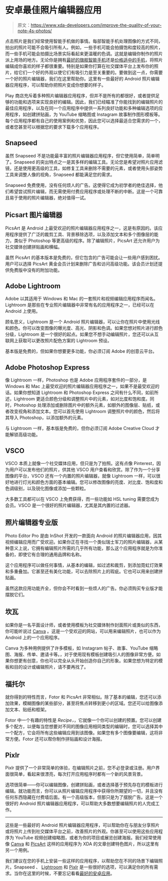 # 安卓最佳照片编辑器应用

> 原文：<https://www.xda-developers.com/improve-the-quality-of-your-note-4s-photos/>

点击照片是我们经常使用智能手机做的事情。每部智能手机处理图像的方式不同，拍出的照片可能不会吸引所有人。例如，一些手机可能会拍摄饱和度较高的照片，而一些手机可能会拍摄比场景实际看起来更温暖的色调。这就是编辑你制作的照片派上用场的地方。无论你是拥有[最好的旗舰智能手机](https://www.xda-developers.com/best-android-phones/)还是[价格适中的手机](https://www.xda-developers.com/best-cheap-android-phones/)，将照片编辑成你喜欢的样子都很重要。特别是如果你打算在社交媒体平台上发布你的照片，给它们一个好的外观以使它们有吸引力是至关重要的。要做到这一点，你需要一个好的照片编辑器，我们在这里帮助你。这里有一些最好的 Android 照片编辑器应用程序，可以帮助你把照片变成你想要的样子。

Play 商店充斥着多种照片编辑器应用程序，但并不是所有的都很好，或者提供足够的功能和选项来实现良好的编辑。因此，我们已经瞄准了你能找到的编辑照片的最佳应用程序，以及在同一个应用程序中提供一系列良好功能和多种编辑选项的应用程序，如创建拼贴画，为 YouTube 缩略图或 Instagram 故事制作图形模板等。每个应用程序都有自己的使用案例和优势，因此您可以选择最适合您需求的一个，或者您甚至可以根据您的要求下载多个应用程序。

## Snapseed

虽然 Snapseed 不是功能最丰富的照片编辑器应用程序，但它使用简单，简单明了。Snapseed 的突出特点之一是其多样的编辑工具。无论您是希望对照片应用滤镜，还是使用更高级的工具，如修复工具来删除不需要的元素，或者使用头部姿势工具来调整人像的视角，Snapseed 都能满足您的需求。

Snapseed 免费使用，没有任何烦人的广告。这使得它成为初学者的绝佳选择，他们希望尝试照片编辑，而无需使用付费应用程序或处理不断的中断。这是一个可靠且易于使用的照片编辑器，绝对值得一试。

## Picsart 图片编辑器

PicsArt 是 Android 上最受欢迎的照片编辑器应用程序之一，这是有原因的。该应用程序提供了广泛的裁剪工具、背景移除选项，以及添加文本和多个图像层的能力，类似于 Photoshop 等更高级的程序。除了编辑照片，PicsArt 还允许用户为社交媒体创建拼贴画和横幅。

虽然 PicsArt 的基本版本是免费的，但它包含的广告可能会让一些用户感到困扰。用户可以选择 PicsArt 黄金会员计划来删除广告和访问高级功能。该会员计划还提供免费版中没有的附加功能。

## Adobe Lightroom

Adobe 以其适用于 Windows 和 Mac 的一套照片和视频编辑应用程序而闻名。Lightroom 是那些在专业照片编辑器中非常有名的应用程序之一，已经可以在 Android 上使用。

顾名思义，Lightroom 是一个 Android 照片编辑器，可以让你在照片中使用光线和颜色。你可以改变图像的曝光度、高光、阴影和色调。如果您想对照片进行颜色分级，Lightroom 是一个很好的起点。如果您不想手动编辑照片，您还可以从互联网上获取可以更改照片配色方案的 Lightroom 预设。

基本版是免费的，但如果你想要更多功能，你必须订阅 Adobe 的创意云平台。

## Adobe Photoshop Express

像 Lightroom 一样，Photoshop 也是 Adobe 应用程序套件的一部分，是 Windows 和 Mac 上最受欢迎的照片编辑器应用程序之一，如果不是最受欢迎的话。如果你想知道 Lightroom 和 Photoshop Express 之间有什么不同，如前所述，Lightroom 更适合颜色分级和调整照片中的元素，如对比度和饱和度。同时，Photoshop 处理添加或删除图片中的额外元素，如额外的图像层、贴纸，或者改变视角和添加文本。您可以首先使用 Lightroom 调整照片中的颜色，然后将其导入 Photoshop，以添加额外的元素。

与 Lightroom 一样，基本版是免费的，但你必须订阅 Adobe Creative Cloud 才能解锁高级功能。

## VSCO

VSCO 本质上就像一个社交媒体应用，但只是为了拍照。这有点像 Pinterest，因为用户可以发布他们的照片，供其他 VSCO 用户查看和欣赏。除了作为一个分享图像的平台，VSCO 还有一个内置的照片编辑器，就像 Lightroom 一样，可以很好地进行灯光和颜色方面的基本编辑。您可以修改图像的亮度、对比度、饱和度和色调级别，以及锐化图像或添加一些颗粒。

大多数工具都可以在 VSCO 上免费获得，而一些功能如 HSL tuning 需要您成为会员。VSCO 是一个很好的照片编辑器，尤其是其内置的过滤器。

## 照片编辑器专业版

Photo Editor Pro 是由 InShot 开发的一款面向 Android 的照片编辑器应用，因其视频编辑应用而广受欢迎。如果你正在寻找一个类似瑞士军刀的照片编辑器，从某种意义上说，它拥有编辑照片所需的几乎所有功能，那么这个应用程序就是为你准备的，即使它有合理的通用品牌和名称。

这个应用程序可以做任何事情，从基本的编辑，如过滤和裁剪，到添加霓虹灯效果和多重叠加。它甚至还有美化功能，可以去除照片上的瑕疵。它也可以用来创建拼贴画。

虽然这款应用功能齐全，但你会不时看到一些烦人的广告。你必须购买专业版才能摆脱它们。

## 坎瓦

如果你是一名平面设计师，或者使用模板为社交媒体制作封面照片或类似的东西，你可能听说过 [Canva](https://play.google.com/store/apps/details?id=com.canva.editor) 。这是一个受欢迎的网站，可以用来编辑照片，也可以作为 Android 上的一个应用程序。

Canva 为多种用例提供了许多模板，如 Instagram 帖子、故事、YouTube 缩略图、海报、传单、邀请卡等。，对于使用现有模板创建吸引人的图像非常方便。如果你想更有创意，你也可以完全从头开始创造你自己的形象。如果您想为特定的模板和目的设计或编辑照片，请不要再找了。

## 福托尔

就你得到的特性而言，Fotor 和 PicsArt 非常相似。除了基本的编辑，您还可以添加效果，模糊图像的某些部分，甚至将焦点转移到更小的区域。您还可以给图像添加文本、贴纸和框架。

Fotor 中一个有趣的特性是 *Recipe，*，它就像一个你可以创建的预置。您可以创建多个配方，以便每当您想要对不同的图像应用相同类型的编辑时，您可以选择其中一个配方，它会将所有这些编辑应用到该图像。如果您有多个图像要编辑，这将非常方便。Fotor 还可以帮你制作拼贴画和设计海报。

## Pixlr

Pixlr 提供了一个非常简单的体验，在编辑照片之前，您不必登录或注册。用户界面很简单，看起来很漂亮，每次打开应用程序时都有一个新的风景背景。

选项很简单——你可以编辑图像，创建拼贴画，或者选择基于预先存在的模板进行编辑。就功能而言，你可以从照片编辑应用程序中获得你所期望的一切，并且没有任何东西隐藏在付费墙后面。有一个高级版本，但那只是为了摆脱广告。这是一个很好的 Android 照片编辑器应用程序，可以帮助大多数想要编辑照片的人完成工作。

* * *

这些是一些最好的 Android 照片编辑器应用程序，可以帮助你在与朋友分享照片或将照片上传到社交媒体平台之前，改善照片的外观。你甚至可以使用这些应用程序为 YouTube 视频创建缩略图，或者为你的项目或展览创建海报。我们经常使用像 [Canva](https://play.google.com/store/apps/details?id=com.canva.editor) 和 [PicsArt](https://play.google.com/store/apps/details?id=com.picsart.studio) 这样的应用程序为 XDA 的文章创建特色图片，所以这里有另一个用例。

我们建议在您的手机上安装一些这样的应用程序，以帮助您在不同的场景下编辑照片。Snapseed 、 [Lightroom](https://play.google.com/store/apps/details?id=com.adobe.lrmobile) 和 [Pixlr](https://play.google.com/store/apps/details?id=com.pixlr.express) 是一些很好的选项，可以满足你的所有需求。当你在这里的时候，不要忘记看看[最好的安卓应用](https://www.xda-developers.com/best-android-apps/)。